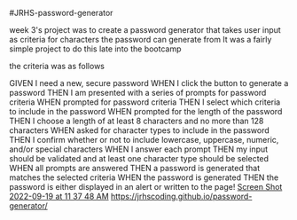 #JRHS-password-generator

week 3's project was to create a password generator that takes user input as criteria for characters the password can generate from
It was a fairly simple project to do this late into the bootcamp

the criteria was as follows

GIVEN I need a new, secure password
WHEN I click the button to generate a password
THEN I am presented with a series of prompts for password criteria
WHEN prompted for password criteria
THEN I select which criteria to include in the password
WHEN prompted for the length of the password
THEN I choose a length of at least 8 characters and no more than 128 characters
WHEN asked for character types to include in the password
THEN I confirm whether or not to include lowercase, uppercase, numeric, and/or special characters
WHEN I answer each prompt
THEN my input should be validated and at least one character type should be selected
WHEN all prompts are answered
THEN a password is generated that matches the selected criteria
WHEN the password is generated
THEN the password is either displayed in an alert or written to the page!
[Screen Shot 2022-09-19 at 11 37 48 AM](https://user-images.githubusercontent.com/108772259/191091047-9bcf69ae-0eea-41f8-90fa-4f8acc38b059.png)
https://jrhscoding.github.io/password-generator/
